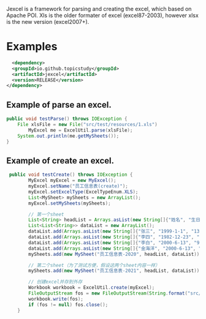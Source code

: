 Jexcel is a framework for parsing and creating the excel, which based on Apache POI.
Xls is the older formater of excel (excel87-2003), however xlsx is the new version (excel2007+).


# Examples
```xml
  <dependency>
  <groupId>io.github.topicstudy</groupId>
  <artifactId>jexcel</artifactId>
  <version>RELEASE</version>
</dependency>
```

## Example of parse an excel.

  ```java
  public void testParse() throws IOException {
      File xlsFile = new File("src/test/resources/1.xls")
          MyExcel me = ExcelUtil.parse(xlsFile);
      System.out.println(me.getMySheets());
  }
  ```
## Example of create an excel.

  ```java
   public void testCreate() throws IOException {
          MyExcel myExcel = new MyExcel();
          myExcel.setName("员工信息表(create)");
          myExcel.setExcelType(ExcelTypeEnum.XLS);
          List<MySheet> mySheets = new ArrayList();
          myExcel.setMySheets(mySheets);
  
          // 第一个sheet
          List<String> headList = Arrays.asList(new String[]{"姓名", "生日", "工资"});
          List<List<String>> dataList = new ArrayList();
          dataList.add(Arrays.asList(new String[]{"张三", "1999-1-1", "13000"}));
          dataList.add(Arrays.asList(new String[]{"李四", "1982-12-23", "21000"}));
          dataList.add(Arrays.asList(new String[]{"李白", "2000-6-13", "9600"}));
          dataList.add(Arrays.asList(new String[]{"金海洋", "2000-6-13", "8800"}));
          mySheets.add(new MySheet("员工信息表-2020", headList, dataList));
  
          // 第二个sheet（为了测试方便，假设这两个sheet内容一样）
          mySheets.add(new MySheet("员工信息表-2021", headList, dataList));
  
          // 创建excel并存到外存
          Workbook workbook = ExcelUtil.create(myExcel);
          FileOutputStream fos = new FileOutputStream(String.format("src/test/resources/%s.xls", myExcel.getName()));
          workbook.write(fos);
          if (fos != null) fos.close();
      }
  ```

  